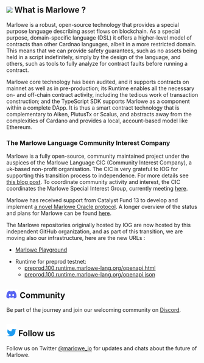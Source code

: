 ## <img src="https://github.com/input-output-hk/marlowe-ts-sdk/blob/0.4.0-beta/doc/image/logo-header.svg" height="24" /> What is Marlowe ?

Marlowe is a robust, open-source technology that provides a special purpose language describing asset flows on blockchain. As a special purpose, domain-specific language (DSL) it offers a higher-level model of contracts than other Cardnao languages, albeit in a more restricted domain. This means that we can provide safety guarantees, such as no assets being held in a script indefinitely, simply by the design of the language, and others, such as tools to fully analyze for contract faults before running a contract. 

Marlowe core technology has been audited, and it supports contracts on mainnet as well as in pre-production; its Runtime enables all the necessary on- and off-chain contract activity, including the tedious work of transaction construction; and the TypeScript SDK supports Marlowe as a component within a complete DApp. It is thus a smart contract technology that is complementary to Aiken, PlutusTx or Scalus, and abstracts away from the complexities of Cardano and provides a local, account-based model like Ethereum.

### The Marlowe Language Community Interest Company

Marlowe is a fully open-source, community maintained project under the auspices of the Marlowe Language CIC (Community Interest Company), a uk-based non-profit organisation. The CIC is very grateful to IOG for supporting this transition process to independence. For more details see [this blog post](https://marlowe.iohk.io/blog/the-past-present-and-future-of-marlowe-a-journey-of-innovation-and-community-empowerment). To coordinate community activity and interest, the CIC coordinates the Marlowe Special Interest Group, currently meeting [here](https://discord.com/channels/826816523368005654/1239607206446497843). 

Marlowe has received support from Catalyst Fund 13 to develop and implement [a novel Marlowe Oracle protocol](https://milestones.projectcatalyst.io/projects/1300131/milestones/3).
A longer overview of the status and plans for Marlowe can be found [here](https://github.com/marlowe-lang/.github/blob/main/Marlowe%20-Status-Report-Oct-2024.md).

The Marlowe repositories originally hosted by IOG are now hosted by this independent GitHub organization, and as part of this transition, we are moving also our infrastructure, here are the new URLs : 

- [Marlowe Playground](https://playground.marlowe-lang.org)
<!--
- Runners
  - [preview.runner.marlowe-lang.org](https://preview.runner.marlowe-lang.org)
  - [preprod.runner.marlowe-lang.org](https://preprod.runner.marlowe-lang.org)
-->
- Runtime for preprod testnet:
  - [preprod.100.runtime.marlowe-lang.org/openapi.html](https://preprod.100.runtime.marlowe-lang.org/openapi.html)
  - [preprod.100.runtime.marlowe-lang.org/openapi.json](https://preprod.100.runtime.marlowe-lang.org/openapi.json)

<!--
  - [preview.100.runtime.marlowe-lang.org/openapi.json](https://preview.100.runtime.marlowe-lang.org/openapi.json)
-->

## <img src="https://raw.githubusercontent.com/CardanoSolutions/ogmios/master/.github/discord.svg" height="24" /> Community

Be part of the journey and join our welcoming community on [Discord](https://discord.gg/av37Cgc2).

## <img src="https://raw.githubusercontent.com/CardanoSolutions/ogmios/master/.github/twitter.svg" height="32" /> Follow us

Follow us on Twitter [@marlowe_io](https://twitter.com/marlowe_io) for updates and chats about the future of Marlowe.

